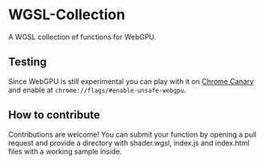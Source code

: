 # WGSL-Collection
A WGSL collection of functions for WebGPU.
## Testing
Since WebGPU is still experimental you can play with it on [Chrome Canary](https://www.google.com/intl/it/chrome/canary/) and enable at `chrome://flags/#enable-unsafe-webgpu`.
## How to contribute
Contributions are welcome! You can submit your function by opening a pull request and provide a directory with shader.wgsl, index.js and index.html files with a working sample inside.
